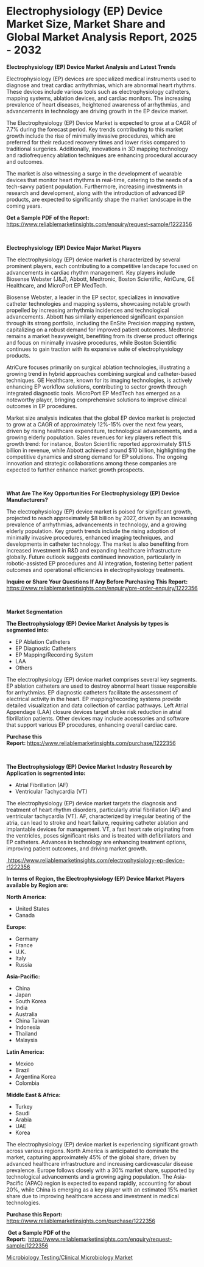 <p><h1>Electrophysiology (EP) Device Market Size, Market Share and Global Market Analysis Report, 2025 - 2032</h1></p><p><strong>Electrophysiology (EP) Device Market Analysis and Latest Trends</strong></p>
<p><p>Electrophysiology (EP) devices are specialized medical instruments used to diagnose and treat cardiac arrhythmias, which are abnormal heart rhythms. These devices include various tools such as electrophysiology catheters, mapping systems, ablation devices, and cardiac monitors. The increasing prevalence of heart diseases, heightened awareness of arrhythmias, and advancements in technology are driving growth in the EP device market.</p><p>The Electrophysiology (EP) Device Market is expected to grow at a CAGR of 7.7% during the forecast period. Key trends contributing to this market growth include the rise of minimally invasive procedures, which are preferred for their reduced recovery times and lower risks compared to traditional surgeries. Additionally, innovations in 3D mapping technology and radiofrequency ablation techniques are enhancing procedural accuracy and outcomes.</p><p>The market is also witnessing a surge in the development of wearable devices that monitor heart rhythms in real-time, catering to the needs of a tech-savvy patient population. Furthermore, increasing investments in research and development, along with the introduction of advanced EP products, are expected to significantly shape the market landscape in the coming years.</p></p>
<p><strong>Get a Sample PDF of the Report:&nbsp;</strong> <a href="https://www.reliablemarketinsights.com/enquiry/request-sample/1222356?utm_campaign=2944&utm_medium=2&utm_source=Github&utm_content=ia&utm_term=04032025&utm_id=electrophysiology-ep-device">https://www.reliablemarketinsights.com/enquiry/request-sample/1222356</a></p>
<p>&nbsp;</p>
<p><strong>Electrophysiology (EP) Device Major Market Players</strong></p>
<p><p>The electrophysiology (EP) device market is characterized by several prominent players, each contributing to a competitive landscape focused on advancements in cardiac rhythm management. Key players include Biosense Webster (J&J), Abbott, Medtronic, Boston Scientific, AtriCure, GE Healthcare, and MicroPort EP MedTech.</p><p>Biosense Webster, a leader in the EP sector, specializes in innovative catheter technologies and mapping systems, showcasing notable growth propelled by increasing arrhythmia incidences and technological advancements. Abbott has similarly experienced significant expansion through its strong portfolio, including the EnSite Precision mapping system, capitalizing on a robust demand for improved patient outcomes. Medtronic remains a market heavyweight, benefiting from its diverse product offerings and focus on minimally invasive procedures, while Boston Scientific continues to gain traction with its expansive suite of electrophysiology products.</p><p>AtriCure focuses primarily on surgical ablation technologies, illustrating a growing trend in hybrid approaches combining surgical and catheter-based techniques. GE Healthcare, known for its imaging technologies, is actively enhancing EP workflow solutions, contributing to sector growth through integrated diagnostic tools. MicroPort EP MedTech has emerged as a noteworthy player, bringing comprehensive solutions to improve clinical outcomes in EP procedures.</p><p>Market size analysis indicates that the global EP device market is projected to grow at a CAGR of approximately 12%-15% over the next few years, driven by rising healthcare expenditure, technological advancements, and a growing elderly population. Sales revenues for key players reflect this growth trend: for instance, Boston Scientific reported approximately $11.5 billion in revenue, while Abbott achieved around $10 billion, highlighting the competitive dynamics and strong demand for EP solutions. The ongoing innovation and strategic collaborations among these companies are expected to further enhance market growth prospects.</p></p>
<p>&nbsp;</p>
<p><strong>What Are The Key Opportunities For Electrophysiology (EP) Device Manufacturers?</strong></p>
<p><p>The electrophysiology (EP) device market is poised for significant growth, projected to reach approximately $8 billion by 2027, driven by an increasing prevalence of arrhythmias, advancements in technology, and a growing elderly population. Key growth trends include the rising adoption of minimally invasive procedures, enhanced imaging techniques, and developments in catheter technology. The market is also benefiting from increased investment in R&D and expanding healthcare infrastructure globally. Future outlook suggests continued innovation, particularly in robotic-assisted EP procedures and AI integration, fostering better patient outcomes and operational efficiencies in electrophysiology treatments.</p></p>
<p><strong>Inquire or Share Your Questions If Any Before Purchasing This Report:</strong> <a href="https://www.reliablemarketinsights.com/enquiry/pre-order-enquiry/1222356?utm_campaign=2944&utm_medium=2&utm_source=Github&utm_content=ia&utm_term=04032025&utm_id=electrophysiology-ep-device">https://www.reliablemarketinsights.com/enquiry/pre-order-enquiry/1222356</a></p>
<p>&nbsp;</p>
<p><strong>Market Segmentation</strong></p>
<p><strong>The Electrophysiology (EP) Device Market Analysis by types is segmented into:</strong></p>
<p><ul><li>EP Ablation Catheters</li><li>EP Diagnostic Catheters</li><li>EP Mapping/Recording System</li><li>LAA</li><li>Others</li></ul></p>
<p><p>The electrophysiology (EP) device market comprises several key segments. EP ablation catheters are used to destroy abnormal heart tissue responsible for arrhythmias. EP diagnostic catheters facilitate the assessment of electrical activity in the heart. EP mapping/recording systems provide detailed visualization and data collection of cardiac pathways. Left Atrial Appendage (LAA) closure devices target stroke risk reduction in atrial fibrillation patients. Other devices may include accessories and software that support various EP procedures, enhancing overall cardiac care.</p></p>
<p><strong>Purchase this Report:&nbsp;</strong><a href="https://www.reliablemarketinsights.com/purchase/1222356?utm_campaign=2944&utm_medium=2&utm_source=Github&utm_content=ia&utm_term=04032025&utm_id=electrophysiology-ep-device">https://www.reliablemarketinsights.com/purchase/1222356</a></p>
<p>&nbsp;</p>
<p><strong>The Electrophysiology (EP) Device Market Industry Research by Application is segmented into:</strong></p>
<p><ul><li>Atrial Fibrillation (AF)</li><li>Ventricular Tachycardia (VT)</li></ul></p>
<p><p>The electrophysiology (EP) device market targets the diagnosis and treatment of heart rhythm disorders, particularly atrial fibrillation (AF) and ventricular tachycardia (VT). AF, characterized by irregular beating of the atria, can lead to stroke and heart failure, requiring catheter ablation and implantable devices for management. VT, a fast heart rate originating from the ventricles, poses significant risks and is treated with defibrillators and EP catheters. Advances in technology are enhancing treatment options, improving patient outcomes, and driving market growth.</p></p>
<p><a href="https://www.reliablemarketinsights.com/electrophysiology-ep-device-r1222356?utm_campaign=2944&utm_medium=2&utm_source=Github&utm_content=ia&utm_term=04032025&utm_id=electrophysiology-ep-device">&nbsp;https://www.reliablemarketinsights.com/electrophysiology-ep-device-r1222356</a></p>
<p><strong>In terms of Region, the Electrophysiology (EP) Device Market Players available by Region are:</strong></p>
<p>
    <p> <strong> North America: </strong>
        <ul>
            <li>United States</li>
            <li>Canada</li>
        </ul>
        </p> 
    <p> <strong> Europe: </strong>
        <ul>
            <li>Germany</li>
            <li>France</li>
            <li>U.K.</li>
            <li>Italy</li>
            <li>Russia</li>
        </ul>
        </p> 
    <p> <strong> Asia-Pacific: </strong>
        <ul>
            <li>China</li>
            <li>Japan</li>
            <li>South Korea</li>
            <li>India</li>
            <li>Australia</li>
            <li>China Taiwan</li>
            <li>Indonesia</li>
            <li>Thailand</li>
            <li>Malaysia</li>
        </ul>
        </p> 
    <p> <strong> Latin America: </strong>
        <ul>
            <li>Mexico</li>
            <li>Brazil</li>
            <li>Argentina Korea</li>
            <li>Colombia</li>
        </ul>
        </p> 
    <p> <strong> Middle East & Africa: </strong>
        <ul>
            <li>Turkey</li>
            <li>Saudi</li>
            <li>Arabia</li>
            <li>UAE</li>
            <li>Korea</li>
        </ul>
    </p>
    </p>
<p><p>The electrophysiology (EP) device market is experiencing significant growth across various regions. North America is anticipated to dominate the market, capturing approximately 45% of the global share, driven by advanced healthcare infrastructure and increasing cardiovascular disease prevalence. Europe follows closely with a 30% market share, supported by technological advancements and a growing aging population. The Asia-Pacific (APAC) region is expected to expand rapidly, accounting for about 20%, while China is emerging as a key player with an estimated 15% market share due to improving healthcare access and investment in medical technologies.</p></p>
<p><strong>Purchase this Report: </strong><a href="https://www.reliablemarketinsights.com/purchase/1222356?utm_campaign=2944&utm_medium=2&utm_source=Github&utm_content=ia&utm_term=04032025&utm_id=electrophysiology-ep-device">https://www.reliablemarketinsights.com/purchase/1222356</a></p>
<p>&nbsp;<strong>Get a Sample PDF of the Report:&nbsp;&nbsp;</strong><a href="https://www.reliablemarketinsights.com/enquiry/request-sample/1222356?utm_campaign=2944&utm_medium=2&utm_source=Github&utm_content=ia&utm_term=04032025&utm_id=electrophysiology-ep-device">https://www.reliablemarketinsights.com/enquiry/request-sample/1222356</a></p>
<p><strong></strong></p>
<p><p><a href="https://github.com/ngozudapshi/Market-Research-Report-List-1/blob/main/microbiology-testingclinical-microbiology-market.md?utm_campaign=2944&utm_medium=2&utm_source=Github&utm_content=ia&utm_term=04032025&utm_id=electrophysiology-ep-device">Microbiology Testing/Clinical Microbiology Market</a></p></p>